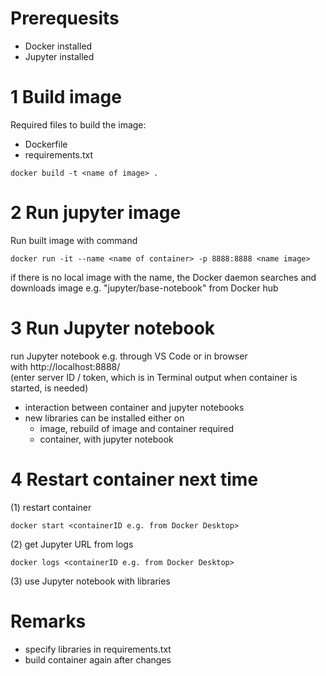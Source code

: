# Prerequesits
- Docker installed
- Jupyter installed


# 1 Build image

Required files to build the image:
- Dockerfile
- requirements.txt

```
docker build -t <name of image> .
```

 
# 2 Run jupyter image 

Run built image with command

```
docker run -it --name <name of container> -p 8888:8888 <name image>
```

if there is no local image with the name, the Docker daemon searches and downloads image e.g. "jupyter/base-notebook" from Docker hub


# 3 Run Jupyter notebook  

run Jupyter notebook e.g. through VS Code or in browser with http://localhost:8888/  
(enter server ID / token, which is in Terminal output when container is started, is needed)

- interaction between container and jupyter notebooks
- new libraries can be installed either on
	- image, rebuild of image and container required
	- container, with jupyter notebook


# 4 Restart container next time

(1) restart container

```
docker start <containerID e.g. from Docker Desktop>
```


(2) get Jupyter URL from logs

```
docker logs <containerID e.g. from Docker Desktop>
```


(3) use Jupyter notebook with libraries



# Remarks
- specify libraries in requirements.txt
- build container again after changes
